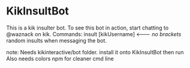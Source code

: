 # KikInsultBot

This is a kik insulter bot. To see this bot in action, start chatting to @waznack on kik.
Commands:
insult [kikUsername] <--- *no brackets*
random insults when messaging the bot.


note:
Needs kikinteractive/bot folder. install it onto KikInsultBot then run
Also needs colors npm for cleaner cmd line

